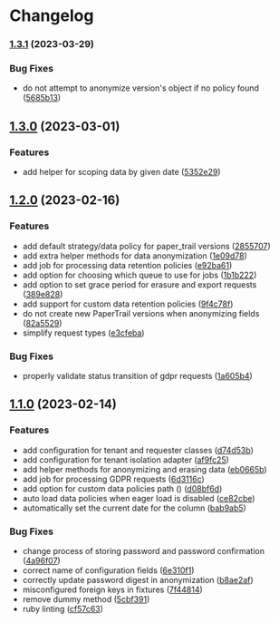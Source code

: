 # Changelog

### [1.3.1](https://www.github.com/Colex/gdpr_admin/compare/v1.3.0...v1.3.1) (2023-03-29)


### Bug Fixes

* do not attempt to anonymize version's object if no policy found ([5685b13](https://www.github.com/Colex/gdpr_admin/commit/5685b138d6f41dffce84be23a62900fba43342ed))

## [1.3.0](https://www.github.com/Colex/gdpr_admin/compare/v1.2.0...v1.3.0) (2023-03-01)


### Features

* add helper for scoping data by given date ([5352e29](https://www.github.com/Colex/gdpr_admin/commit/5352e29e028dd38be8e2c4fe24addcfdf0b8c968))

## [1.2.0](https://www.github.com/Colex/gdpr_admin/compare/v1.1.0...v1.2.0) (2023-02-16)


### Features

* add default strategy/data policy for paper_trail versions ([2855707](https://www.github.com/Colex/gdpr_admin/commit/2855707b140058b4d114b36c39c4cbb2ec74e08a))
* add extra helper methods for data anonymization ([1e09d78](https://www.github.com/Colex/gdpr_admin/commit/1e09d788d8dc9f4b4b4b22189cdc36a8d0444b6e))
* add job for processing data retention policies ([e92ba61](https://www.github.com/Colex/gdpr_admin/commit/e92ba61c5bb9a3e92397ededc94c233ab0dab74c))
* add option for choosing which queue to use for jobs ([1b1b222](https://www.github.com/Colex/gdpr_admin/commit/1b1b22247a6b2166cd400c5e81b0952eaf1438ca))
* add option to set grace period for erasure and export requests ([389e828](https://www.github.com/Colex/gdpr_admin/commit/389e828efd808de8a28e924321cca2564fc59286))
* add support for custom data retention policies ([9f4c78f](https://www.github.com/Colex/gdpr_admin/commit/9f4c78fb7592b7977dddc2d46fadcfeb4966b349))
* do not create new PaperTrail versions when anonymizing fields ([82a5529](https://www.github.com/Colex/gdpr_admin/commit/82a55290b9b0c4b69c41538d76f871699c1bc67f))
* simplify request types ([e3cfeba](https://www.github.com/Colex/gdpr_admin/commit/e3cfeba031ed723342af86d31ce7f5034af5b156))


### Bug Fixes

* properly validate status transition of gdpr requests ([1a605b4](https://www.github.com/Colex/gdpr_admin/commit/1a605b47d8593ee37dc04e65d4c35729866b5c05))

## [1.1.0](https://www.github.com/Colex/gdpr_admin/compare/v1.0.0...v1.1.0) (2023-02-14)


### Features

* add configuration for tenant and requester classes ([d74d53b](https://www.github.com/Colex/gdpr_admin/commit/d74d53b128d73cbba44bc2f2ac3d7c5198030f68))
* add configuration for tenant isolation adapter ([af9fc25](https://www.github.com/Colex/gdpr_admin/commit/af9fc25f8cfa08ccf65fc34a04fcd52cfbe45fed))
* add helper methods for anonymizing and erasing data ([eb0665b](https://www.github.com/Colex/gdpr_admin/commit/eb0665b2e5d5a654517056c51339f71b7ea19b11))
* add job for processing GDPR requests ([6d3116c](https://www.github.com/Colex/gdpr_admin/commit/6d3116c9a965838364cf8654a36c7ce1b66f518b))
* add option for custom data policies path () ([d08bf6d](https://www.github.com/Colex/gdpr_admin/commit/d08bf6d35f333d0f5f06923e49a3cbf5ccca8b89))
* auto load data policies when eager load is disabled ([ce82cbe](https://www.github.com/Colex/gdpr_admin/commit/ce82cbe169876769cc697ae66efed693ea3cbad3))
* automatically set the current date for the  column ([bab9ab5](https://www.github.com/Colex/gdpr_admin/commit/bab9ab58a4bef96c8728d5b5aea8b1bae5ec084a))


### Bug Fixes

* change process of storing password and password confirmation ([4a96f07](https://www.github.com/Colex/gdpr_admin/commit/4a96f07ca606571c290816963480dc5c1fde743e))
* correct name of configuration fields ([6e310f1](https://www.github.com/Colex/gdpr_admin/commit/6e310f15ea832d105dea11617ee5b5353533a785))
* correctly update password digest in anonymization ([b8ae2af](https://www.github.com/Colex/gdpr_admin/commit/b8ae2af843afdec68e7abf7efba8dfee73e83ad2))
* misconfigured foreign keys in fixtures ([7f44814](https://www.github.com/Colex/gdpr_admin/commit/7f448142c58bb8a4c4e609bdd1032aaadb38c383))
* remove dummy  method ([5cbf391](https://www.github.com/Colex/gdpr_admin/commit/5cbf391752151b295ac993b3b79c988d4ccf1de9))
* ruby linting ([cf57c63](https://www.github.com/Colex/gdpr_admin/commit/cf57c6324ca5182dbda91beaccc706f7186a7801))
